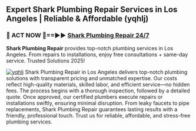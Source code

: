 ## Expert Shark Plumbing Repair Services in Los Angeles | Reliable & Affordable (yqhlj)  

<h3>🚿 ACT NOW 🌟==►► <a href="https://tinyurl.com/2ne6vx2x" rel="nofollow">Shark Plumbing Repair 24/7</a></h3>

**Shark Plumbing Repair** provides top-notch plumbing services in Los Angeles. From repairs to installations, enjoy free consultations + same-day service. Trusted Solutions 2025!

[![yqhlj](https://i.imgur.com/4PFF4AK.jpeg)](https://tinyurl.com/2ne6vx2x)
Shark Plumbing Repair in Los Angeles delivers top-notch plumbing solutions with transparent pricing and unmatched expertise. Our costs reflect high-quality materials, skilled labor, and efficient service—no hidden fees. The process begins with a thorough inspection, followed by a detailed quote. Once approved, our certified plumbers execute repairs or installations swiftly, ensuring minimal disruption. From leaky faucets to pipe replacements, Shark Plumbing Repair guarantees lasting results with a friendly, professional touch. Trust us for reliable, affordable, and stress-free plumbing services.